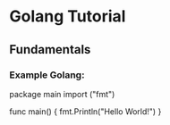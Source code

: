 # Golang Tutorial

## Fundamentals
### Example Golang:
package main
import ("fmt")

func main() {
  fmt.Println("Hello World!")
}
